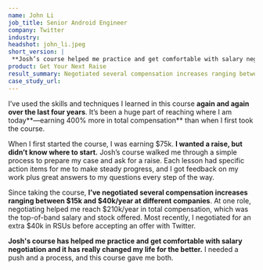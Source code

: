 ```yaml
---
name: John Li
job_title: Senior Android Engineer
company: Twitter
industry: 
headshot: john_li.jpeg
short_version: |
 **Josh’s course helped me practice and get comfortable with salary negotiation and has really changed my life for the better.** I needed a push and a process, and this course gave me both. When I started the course, I was earning $75k. I’ve used what I learned in this course again and again over the last four years to **negotiate several compensation increases ranging between $15k and $40k/year**. It’s been a huge part of reaching where I am today—**earning 400% more in total compensation** than when I first took the course.
product: Get Your Next Raise
result_summary: Negotiated several compensation increases ranging between $15k and $40k/year.
case_study_url: 
---
```


I’ve used the skills and techniques I learned in this course **again and again over the last four years**. It’s been a huge part of reaching where I am today**—earning 400% more in total compensation** than when I first took the course.

When I first started the course, I was earning $75k. **I wanted a raise, but didn’t know where to start.** Josh’s course walked me through a simple process to prepare my case and ask for a raise. Each lesson had specific action items for me to make steady progress, and I got feedback on my work plus great answers to my questions every step of the way.

Since taking the course, **I’ve negotiated several compensation increases ranging between $15k and $40k/year at different companies**. At one role, negotiating helped me reach $210k/year in total compensation, which was the top-of-band salary and stock offered. Most recently, I negotiated for an extra $40k in RSUs before accepting an offer with Twitter.

**Josh's course has helped me practice and get comfortable with salary negotiation and it has really changed my life for the better.** I needed a push and a process, and this course gave me both.